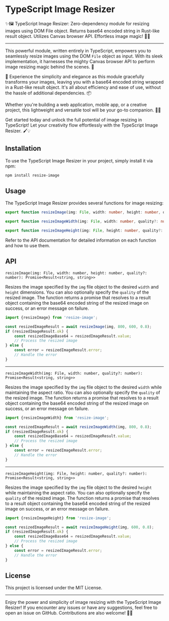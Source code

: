# TypeScript Image Resizer

✨🖼️ TypeScript Image Resizer: Zero-dependency module for resizing images using DOM File object. Returns base64 encoded
string in Rust-like result object. Utilizes Canvas browser API. Effortless image magic! 🌟🎉

---

This powerful module, written entirely in TypeScript, empowers you to seamlessly resize images using the DOM `File`
object as input. With its sleek implementation, it harnesses the mighty Canvas browser API to perform image resizing
magic
behind the scenes. 🌟

🎁 Experience the simplicity and elegance as this module gracefully transforms your images, leaving you with a base64
encoded string wrapped in a Rust-like result object. It's all about efficiency and ease of use, without the hassle of
additional dependencies. 📦

Whether you're building a web application, mobile app, or a creative project, this lightweight and versatile tool will
be your go-to companion. 🎨💪

Get started today and unlock the full potential of image resizing in TypeScript! Let your creativity flow effortlessly
with the TypeScript Image Resizer. 🖌️💡

## Installation

To use the TypeScript Image Resizer in your project, simply install it via npm:

```bash
npm install resize-image
```

## Usage

The TypeScript Image Resizer provides several functions for image resizing:

```ts
export function resizeImage(img: File, width: number, height: number, quality?: number): Promise<Result<string, string>>
```

```ts
export function resizeImageWidth(img: File, width: number, quality?: number): Promise<Result<string, string>>
```

```ts
export function resizeImageHeight(img: File, height: number, quality?: number): Promise<Result<string, string>>
```

Refer to the API documentation for detailed information on each function and how to use them.

## API

`resizeImage(img: File, width: number, height: number, quality?: number): Promise<Result<string, string>>`

Resizes the image specified by the `img` file object to the desired `width` and `height` dimensions. You can also
optionally specify the `quality` of the resized image. The function returns a promise that resolves to a result object
containing the base64 encoded string of the resized image on success, or an error message on failure.

```ts
import {resizeImage} from 'resize-image';

const resizedImageResult = await resizeImage(img, 800, 600, 0.8);
if (resizedImageResult.ok) {
    const resizedImageBase64 = resizedImageResult.value;
    // Process the resized image
} else {
    const error = resizedImageResult.error;
    // Handle the error
}
```

---

`resizeImageWidth(img: File, width: number, quality?: number): Promise<Result<string, string>>`

Resizes the image specified by the `img` file object to the desired `width` while maintaining the aspect ratio. You can
also optionally specify the `quality` of the resized image. The function returns a promise that resolves to a result
object containing the base64 encoded string of the resized image on success, or an error message on failure.

```ts
import {resizeImageWidth} from 'resize-image';

const resizedImageResult = await resizeImageWidth(img, 800, 0.8);
if (resizedImageResult.ok) {
    const resizedImageBase64 = resizedImageResult.value;
    // Process the resized image
} else {
    const error = resizedImageResult.error;
    // Handle the error
}
```

---

`resizeImageHeight(img: File, height: number, quality?: number): Promise<Result<string, string>>`

Resizes the image specified by the `img` file object to the desired `height` while maintaining the aspect ratio. You can
also optionally specify the `quality` of the resized image. The function returns a promise that resolves to a result
object containing the base64 encoded string of the resized image on success, or an error message on failure.

```ts
import {resizeImageHeight} from 'resize-image';

const resizedImageResult = await resizeImageHeight(img, 600, 0.8);
if (resizedImageResult.ok) {
    const resizedImageBase64 = resizedImageResult.value;
    // Process the resized image
} else {
    const error = resizedImageResult.error;
    // Handle the error
}
```

## License

This project is licensed under the MIT License.

----

Enjoy the power and simplicity of image resizing with the TypeScript Image Resizer! If you encounter any issues or have
any suggestions, feel free to open an issue on GitHub. Contributions are also welcome! 🎉🤝
